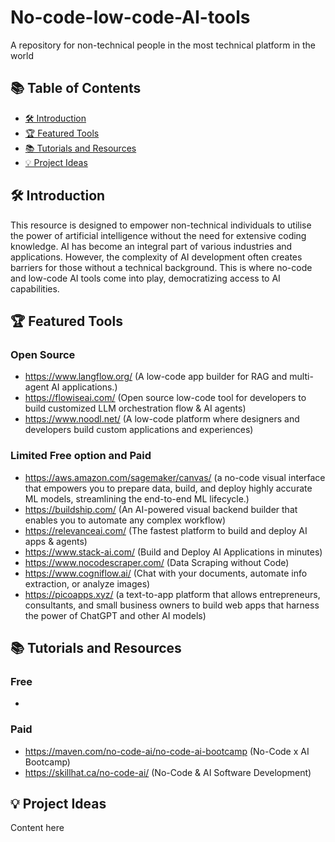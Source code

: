 # No-code-low-code-AI-tools
A repository for non-technical people in the most technical platform in the world

## 📚 Table of Contents
- [🛠️ Introduction](#-Introduction)
- [🏆 Featured Tools](#-Featured-Tools)
- [📚 Tutorials and Resources](#-Tutorials-and-Resources)
- [💡 Project Ideas](#-Project-Ideas)

## 🛠️ Introduction
This resource is designed to empower non-technical individuals to utilise the power of artificial intelligence without the need for extensive coding knowledge. AI has become an integral part of various industries and applications. However, the complexity of AI development often creates barriers for those without a technical background. This is where no-code and low-code AI tools come into play, democratizing access to AI capabilities. 

## 🏆 Featured Tools
### Open Source
- https://www.langflow.org/ (A low-code app builder for RAG and multi-agent AI applications.)
- https://flowiseai.com/ (Open source low-code tool for developers to build customized LLM orchestration flow & AI agents)
- https://www.noodl.net/ (A low-code platform where designers and developers build custom applications and experiences)
### Limited Free option and Paid
- https://aws.amazon.com/sagemaker/canvas/ (a no-code visual interface that empowers you to prepare data, build, and deploy highly accurate ML models, streamlining the end-to-end ML lifecycle.)
- https://buildship.com/ (An AI-powered visual backend builder that enables you to automate any complex workflow)
- https://relevanceai.com/ (The fastest platform to build and deploy AI apps & agents)
- https://www.stack-ai.com/ (Build and Deploy AI Applications in minutes)
- https://www.nocodescraper.com/ (Data Scraping without Code)
- https://www.cogniflow.ai/ (Chat with your documents, automate info extraction, or analyze images)
- https://picoapps.xyz/ (a text-to-app platform that allows entrepreneurs, consultants, and small business owners to build web apps that harness the power of ChatGPT and other AI models)
## 📚 Tutorials and Resources
### Free
- 
### Paid
- https://maven.com/no-code-ai/no-code-ai-bootcamp (No-Code x AI Bootcamp)
- https://skillhat.ca/no-code-ai/ (No-Code & AI Software Development)
## 💡 Project Ideas
Content here

